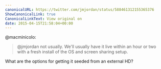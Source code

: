 ```yaml
---
canonicalURL: https://twitter.com/jmjordan/status/588461312155365376
ShowCanonicalLink: true
CanonicalLinkText: View original on
date: 2015-04-15T21:58:04+00:00
---
```

@macminicolo:

> @jmjordan not usually. We'll usually have it live within an hour or two with a fresh install of the OS and screen sharing setup.

What are the options for getting it seeded from an external HD?